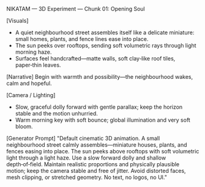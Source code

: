 NIKATAM — 3D Experiment — Chunk 01: Opening Soul

[Visuals]
- A quiet neighbourhood street assembles itself like a delicate miniature: small homes, plants, and fence lines ease into place.
- The sun peeks over rooftops, sending soft volumetric rays through light morning haze.
- Surfaces feel handcrafted—matte walls, soft clay‑like roof tiles, paper‑thin leaves.

[Narrative]
Begin with warmth and possibility—the neighbourhood wakes, calm and hopeful.

[Camera / Lighting]
- Slow, graceful dolly forward with gentle parallax; keep the horizon stable and the motion unhurried.
- Warm morning key with soft bounce; global illumination and very soft bloom.

[Generator Prompt]
"Default cinematic 3D animation. A small neighbourhood street calmly assembles—miniature houses, plants, and fences easing into place. The sun peeks above rooftops with soft volumetric light through a light haze. Use a slow forward dolly and shallow depth‑of‑field. Maintain realistic proportions and physically plausible motion; keep the camera stable and free of jitter. Avoid distorted faces, mesh clipping, or stretched geometry. No text, no logos, no UI."


